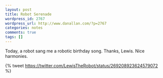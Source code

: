 ```yaml
---
layout: post
title: Robot Serenade
wordpress_id: 2767
wordpress_url: http://www.danallan.com/?p=2767
categories: notes
comments: true
tags: []
---
```

Today, a robot sang me a robotic birthday song. Thanks, Lewis. Nice harmonies.

{% tweet https://twitter.com/LewisTheRobot/status/269208923624579072 %}
